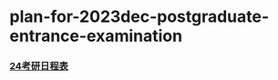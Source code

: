 # plan-for-2023dec-postgraduate-entrance-examination
### [24考研日程表](https://ticktick.com/webapp/#q/all/tasks)
